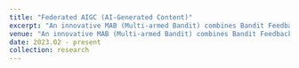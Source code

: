 ```yaml
---
title: "Federated AIGC (AI-Generated Content)"
excerpt: "An innovative MAB (Multi-armed Bandit) combines Bandit Feedback with Supervised Feedback, 2023.04 - Present"
venue: "An innovative MAB (Multi-armed Bandit) combines Bandit Feedback with Supervised Feedback, 2023.04 - Present"
date: 2023.02 - present
collection: research
---
```

<!-- **Key words:** Bandit Learning, Supervised Feedback, Federated Distillation, Distributed AI Systems.

In this project, I developed an innovative Multi-armed Bandit (MAB) model that **integrates both bandit feedback and supervised feedback**. This approach enables the model to better adapt to real-world scenarios. Specifically, I applied this model to **simulate federated distillation** and obtained promising results. -->
